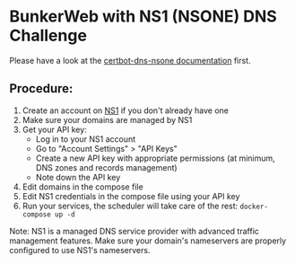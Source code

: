 # BunkerWeb with NS1 (NSONE) DNS Challenge

Please have a look at the [certbot-dns-nsone documentation](https://certbot-dns-nsone.readthedocs.io/en/stable/) first.

## Procedure:

1. Create an account on [NS1](https://ns1.com/) if you don't already have one
2. Make sure your domains are managed by NS1
3. Get your API key:
   - Log in to your NS1 account
   - Go to "Account Settings" > "API Keys"
   - Create a new API key with appropriate permissions (at minimum, DNS zones and records management)
   - Note down the API key
4. Edit domains in the compose file
5. Edit NS1 credentials in the compose file using your API key
6. Run your services, the scheduler will take care of the rest: `docker-compose up -d`

Note: NS1 is a managed DNS service provider with advanced traffic management features. Make sure your domain's nameservers are properly configured to use NS1's nameservers.
